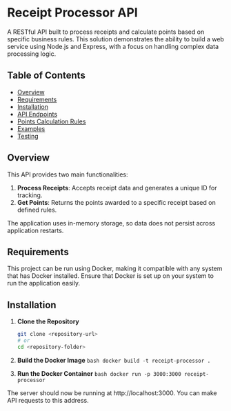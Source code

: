 # Receipt Processor API

A RESTful API built to process receipts and calculate points based on specific business rules. This solution demonstrates the ability to build a web service using Node.js and Express, with a focus on handling complex data processing logic.

## Table of Contents

- [Overview](#overview)
- [Requirements](#requirements)
- [Installation](#installation)
- [API Endpoints](#api-endpoints)
- [Points Calculation Rules](#points-calculation-rules)
- [Examples](#examples)
- [Testing](#testing)

## Overview

This API provides two main functionalities:

1. **Process Receipts**: Accepts receipt data and generates a unique ID for tracking.
2. **Get Points**: Returns the points awarded to a specific receipt based on defined rules.

The application uses in-memory storage, so data does not persist across application restarts.

## Requirements

This project can be run using Docker, making it compatible with any system that has Docker installed. Ensure that Docker is set up on your system to run the application easily.

## Installation

1. **Clone the Repository**

   ```bash
   git clone <repository-url>
   # or
   cd <repository-folder>
   ```

2. **Build the Docker Image**
   `bash docker build -t receipt-processor .`

3. **Run the Docker Container**
   `bash docker run -p 3000:3000 receipt-processor`

The server should now be running at http://localhost:3000. You can make API requests to this address.
